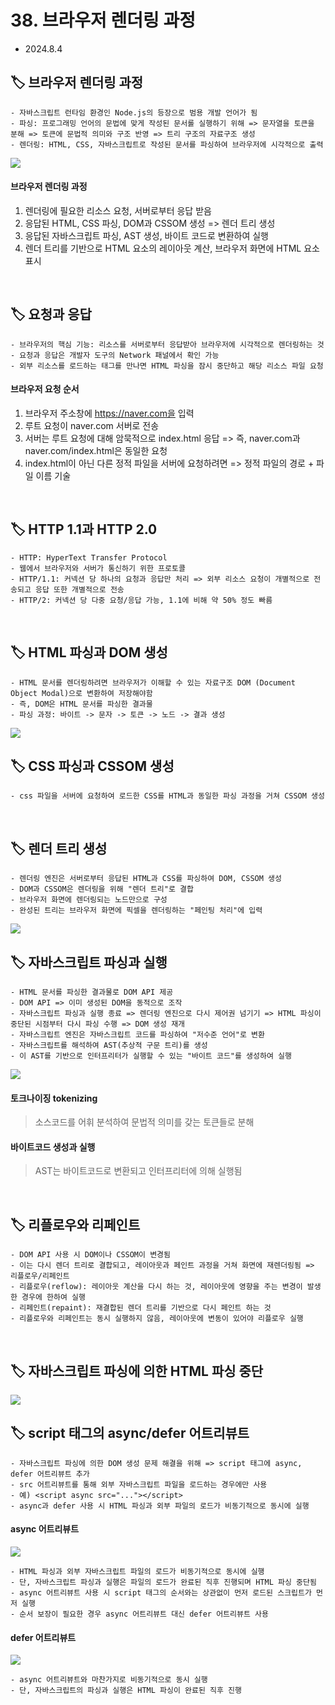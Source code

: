 # 38. 브라우저 렌더링 과정

- 2024.8.4

## 🏷 브라우저 렌더링 과정

```
- 자바스크립트 런타임 환경인 Node.js의 등장으로 범용 개발 언어가 됨
- 파싱: 프로그래밍 언어의 문법에 맞게 작성된 문서롤 실행하기 위해 => 문자열을 토큰을 분해 => 토큰에 문법적 의미와 구조 반영 => 트리 구조의 자료구조 생성
- 렌더링: HTML, CSS, 자바스크립트로 작성된 문서를 파싱하여 브라우저에 시각적으로 출력
```

<img src="../images/browser-rendering.png" />

#### 브라우저 렌더링 과정

1. 렌더링에 필요한 리소스 요청, 서버로부터 응답 받음<br />
2. 응답된 HTML, CSS 파싱, DOM과 CSSOM 생성 => 렌더 트리 생성<br />
3. 응답된 자바스크립트 파싱, AST 생성, 바이트 코드로 변환하여 실행<br />
4. 렌더 트리를 기반으로 HTML 요소의 레이아웃 계산, 브라우저 화면에 HTML 요소 표시

<br />

## 🏷 요청과 응답

```
- 브라우저의 핵심 기능: 리소스를 서버로부터 응답받아 브라우저에 시각적으로 렌더링하는 것
- 요청과 응답은 개발자 도구의 Network 패널에서 확인 가능
- 외부 리소스를 로드하는 태그를 만나면 HTML 파싱을 잠시 중단하고 해당 리소스 파일 요청
```

#### 브라우저 요청 순서

1. 브라우저 주소창에 https://naver.com을 입력<br />
2. 루트 요청이 naver.com 서버로 전송<br />
3. 서버는 루트 요청에 대해 암묵적으로 index.html 응답 => 즉, naver.com과 naver.com/index.html은 동일한 요청<br />
4. index.html이 아닌 다른 정적 파일을 서버에 요청하려면 => 정적 파일의 경로 + 파일 이름 기술

<br />

## 🏷 HTTP 1.1과 HTTP 2.0

```
- HTTP: HyperText Transfer Protocol
- 웹에서 브라우저와 서버가 통신하기 위한 프로토콜
- HTTP/1.1: 커넥션 당 하나의 요청과 응답만 처리 => 외부 리소스 요청이 개별적으로 전송되고 응답 또한 개별적으로 전송
- HTTP/2: 커넥션 당 다중 요청/응답 가능, 1.1에 비해 약 50% 정도 빠름
```

<br />

## 🏷 HTML 파싱과 DOM 생성

```
- HTML 문서를 렌더링하려면 브라우저가 이해할 수 있는 자료구조 DOM (Document Object Modal)으로 변환하여 저장해야함
- 즉, DOM은 HTML 문서를 파싱한 결과물
- 파싱 과정: 바이트 -> 문자 -> 토큰 -> 노드 -> 결과 생성
```

<img src="../images/dom.png" />

<br />

## 🏷 CSS 파싱과 CSSOM 생성

```
- css 파일을 서버에 요청하여 로드한 CSS를 HTML과 동일한 파싱 과정을 거쳐 CSSOM 생성
```

<br />

## 🏷 렌더 트리 생성

```
- 렌더링 엔진은 서버로부터 응답된 HTML과 CSS를 파싱하여 DOM, CSSOM 생성
- DOM과 CSSOM은 렌더링을 위해 "렌더 트리"로 결합
- 브라우저 화면에 렌더링되는 노드만으로 구성
- 완성된 트리는 브라우저 화면에 픽셀을 렌더링하는 "페인팅 처리"에 입력
```

<img src="../images/render-tree-and-paint.png" />

<br />

## 🏷 자바스크립트 파싱과 실행

```
- HTML 문서를 파싱한 결과물로 DOM API 제공
- DOM API => 이미 생성된 DOM을 동적으로 조작
- 자바스크립트 파싱과 실행 종료 => 렌더링 엔진으로 다시 제어권 넘기기 => HTML 파싱이 중단된 시점부터 다시 파싱 수행 => DOM 생성 재개
- 자바스크립트 엔진은 자바스크립트 코드를 파싱하여 "저수준 언어"로 변환
- 자바스크립트를 해석하여 AST(추상적 구문 트리)를 생성
- 이 AST를 기반으로 인터프리터가 실행할 수 있는 "바이트 코드"를 생성하여 실행
```

<img src="../images/parsing-and-executing.png" />

#### 토크나이징 tokenizing

> 소스코드를 어휘 분석하여 문법적 의미를 갖는 토큰들로 분해

#### 바이트코드 생성과 실행

> AST는 바이트코드로 변환되고 인터프리터에 의해 실행됨

<br />

## 🏷 리플로우와 리페인트

```
- DOM API 사용 시 DOM이나 CSSOM이 변경됨
- 이는 다시 렌더 트리로 결합되고, 레이아웃과 페인트 과정을 거쳐 화면에 재렌더링됨 => 리플로우/리페인트
- 리플로우(reflow): 레이아웃 계산을 다시 하는 것, 레이아웃에 영향을 주는 변경이 발생한 경우에 한하여 실행
- 리페인트(repaint): 재결합된 렌더 트리를 기반으로 다시 페인트 하는 것
- 리플로우와 리페인트는 동시 실행하지 않음, 레이아웃에 변동이 있어야 리플로우 실행
```

<br />

## 🏷 자바스크립트 파싱에 의한 HTML 파싱 중단

<img src="../images/html-pausing-by-js-parsing.png" />

<br />

## 🏷 script 태그의 async/defer 어트리뷰트

```
- 자바스크립트 파싱에 의한 DOM 생성 문제 해결을 위해 => script 태그에 async, defer 어트리뷰트 추가
- src 어트리뷰트를 통해 외부 자바스크립트 파일을 로드하는 경우에만 사용
- 예) <script async src="..."></script>
- async과 defer 사용 시 HTML 파싱과 외부 파일의 로드가 비동기적으로 동시에 실행
```

#### async 어트리뷰트

<img src="../images/async-attribute.png" />

```
- HTML 파싱과 외부 자바스크립트 파일의 로드가 비동기적으로 동시에 실행
- 단, 자바스크립트 파싱과 실행은 파일의 로드가 완료된 직후 진행되며 HTML 파싱 중단됨
- async 어트리뷰트 사용 시 script 태그의 순서와는 상관없이 먼저 로드된 스크립트가 먼저 실행
- 순서 보장이 필요한 경우 async 어트리뷰트 대신 defer 어트리뷰트 사용
```

#### defer 어트리뷰트

<img src="../images/defer-attribute.png" />

```
- async 어트리뷰트와 마찬가지로 비동기적으로 동시 실행
- 단, 자바스크립트의 파싱과 실행은 HTML 파싱이 완료된 직후 진행
```
